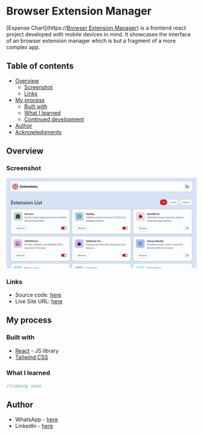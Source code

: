# Browser Extension Manager

[Expense Chart](https://[Browser Extension Manager](https://bem-itk.vercel.app/)) is a frontend react project developed with mobile devices in mind. It showcases the interface of an browser extension manager which is but a fragment of a more complex app. 

## Table of contents

- [Overview](#overview)
  - [Screenshot](#screenshot)
  - [Links](#links)
- [My process](#my-process)
  - [Built with](#built-with)
  - [What I learned](#what-i-learned)
  - [Continued development](#continued-development)
- [Author](#author)
- [Acknowledgments](#acknowledgments)

## Overview

### Screenshot

![](./screenshot.jpg)

### Links

- Source code: [here](https://github.com/itksweb/browser-extension-manager)
- Live Site URL: [here](https://bem-itk.vercel.app/)

## My process

### Built with

- [React](https://reactjs.org/) - JS library
- [Tailwind CSS](https://tailwindcss.com/) 

### What I learned

```js
//coming soon
```



## Author

- WhatsApp - [here](https://wa.me/2348060719978)
- LinkedIn - [here](https://www.linkedin.com/in/kingsleyikpefan)
